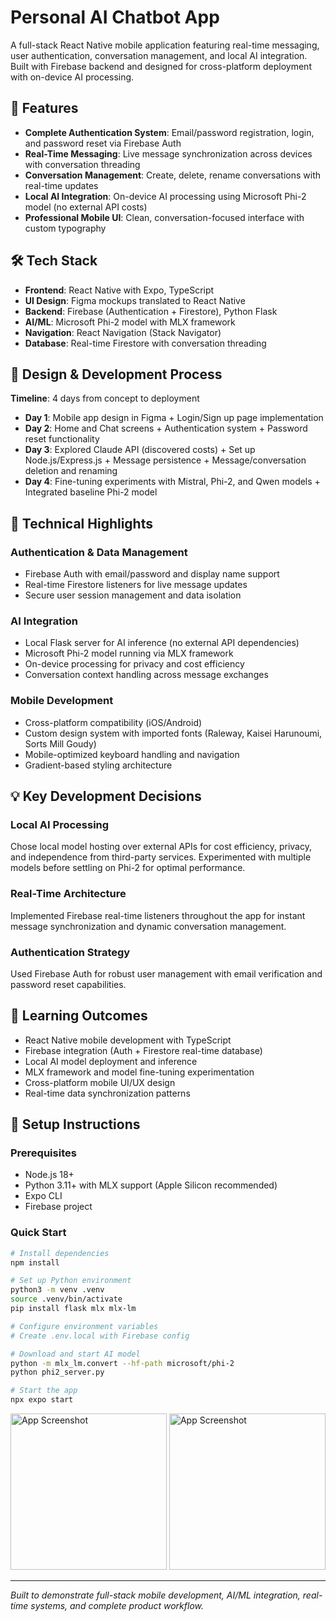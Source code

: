 # Personal AI Chatbot App

A full-stack React Native mobile application featuring real-time messaging, user authentication, conversation management, and local AI integration. Built with Firebase backend and designed for cross-platform deployment with on-device AI processing.

## 🚀 Features

- **Complete Authentication System**: Email/password registration, login, and password reset via Firebase Auth
- **Real-Time Messaging**: Live message synchronization across devices with conversation threading
- **Conversation Management**: Create, delete, rename conversations with real-time updates
- **Local AI Integration**: On-device AI processing using Microsoft Phi-2 model (no external API costs)
- **Professional Mobile UI**: Clean, conversation-focused interface with custom typography

## 🛠 Tech Stack

- **Frontend**: React Native with Expo, TypeScript
- **UI Design**: Figma mockups translated to React Native
- **Backend**: Firebase (Authentication + Firestore), Python Flask
- **AI/ML**: Microsoft Phi-2 model with MLX framework
- **Navigation**: React Navigation (Stack Navigator)
- **Database**: Real-time Firestore with conversation threading

## 🎨 Design & Development Process

**Timeline**: 4 days from concept to deployment

- **Day 1**: Mobile app design in Figma + Login/Sign up page implementation
- **Day 2**: Home and Chat screens + Authentication system + Password reset functionality
- **Day 3**: Explored Claude API (discovered costs) + Set up Node.js/Express.js + Message persistence + Message/conversation deletion and renaming
- **Day 4**: Fine-tuning experiments with Mistral, Phi-2, and Qwen models + Integrated baseline Phi-2 model

## 🔧 Technical Highlights

### Authentication & Data Management
- Firebase Auth with email/password and display name support
- Real-time Firestore listeners for live message updates
- Secure user session management and data isolation

### AI Integration
- Local Flask server for AI inference (no external API dependencies)
- Microsoft Phi-2 model running via MLX framework
- On-device processing for privacy and cost efficiency
- Conversation context handling across message exchanges

### Mobile Development
- Cross-platform compatibility (iOS/Android)
- Custom design system with imported fonts (Raleway, Kaisei Harunoumi, Sorts Mill Goudy)
- Mobile-optimized keyboard handling and navigation
- Gradient-based styling architecture

## 💡 Key Development Decisions

### Local AI Processing
Chose local model hosting over external APIs for cost efficiency, privacy, and independence from third-party services. Experimented with multiple models before settling on Phi-2 for optimal performance.

### Real-Time Architecture
Implemented Firebase real-time listeners throughout the app for instant message synchronization and dynamic conversation management.

### Authentication Strategy
Used Firebase Auth for robust user management with email verification and password reset capabilities.

## 🎯 Learning Outcomes

- React Native mobile development with TypeScript
- Firebase integration (Auth + Firestore real-time database)
- Local AI model deployment and inference
- MLX framework and model fine-tuning experimentation
- Cross-platform mobile UI/UX design
- Real-time data synchronization patterns

## 🚀 Setup Instructions

### Prerequisites
- Node.js 18+
- Python 3.11+ with MLX support (Apple Silicon recommended)
- Expo CLI
- Firebase project

### Quick Start
```bash
# Install dependencies
npm install

# Set up Python environment
python3 -m venv .venv
source .venv/bin/activate
pip install flask mlx mlx-lm

# Configure environment variables
# Create .env.local with Firebase config

# Download and start AI model
python -m mlx_lm.convert --hf-path microsoft/phi-2
python phi2_server.py

# Start the app
npx expo start
```

<img src="https://github.com/user-attachments/assets/a6059302-4088-40fa-aa6f-67bd923c5c7b" width="250" alt="App Screenshot"> <img src="https://github.com/user-attachments/assets/421d9c41-1317-465b-ba14-c0fb875fe1d4" width="250" alt="App Screenshot">


---

*Built to demonstrate full-stack mobile development, AI/ML integration, real-time systems, and complete product workflow.*
